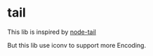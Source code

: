 # tail
This lib is inspired by [node-tail](https://github.com/lucagrulla/node-tail/blob/master/src/tail.coffee)

But this lib use iconv to support more Encoding.